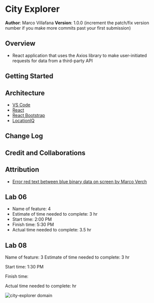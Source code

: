 # City Explorer

**Author**: Marco Villafana
**Version**: 1.0.0 (increment the patch/fix version number if you make more commits past your first submission)

## Overview
<!-- Provide a high level overview of what this application is and why you are building it, beyond the fact that it's an assignment for this class. (i.e. What's your problem domain?) -->
+ React application that uses the Axios library to make user-initiated requests for data from a third-party API

## Getting Started
<!-- What are the steps that a user must take in order to build this app on their own machine and get it running? -->

## Architecture
<!-- Provide a detailed description of the application design. What technologies (languages, libraries, etc) you're using, and any other relevant design information. -->
+ [VS Code](https://code.visualstudio.com/)
+ [React](https://reactjs.org/)
+ [React Bootstrap](https://react-bootstrap.github.io/)
+ [LocationIQ](https://locationiq.com/docs)

## Change Log
<!-- Use this area to document the iterative changes made to your application as each feature is successfully implemented. Use time stamps. Here's an example:

01-01-2001 4:59pm - Application now has a fully-functional express server, with a GET route for the location resource. -->

## Credit and Collaborations
<!-- Give credit (and a link) to other people or resources that helped you build this application. -->

## Attribution

+ [ Error red text between blue binary data on screen by Marco Verch](https://www.flickr.com/photos/30478819@N08/32983982788)

## Lab 06

+ Name of feature: 4
+ Estimate of time needed to complete: 3 hr
+ Start time: 2:00 PM
+ Finish time: 5:30 PM
+ Actual time needed to complete: 3.5 hr

## Lab 08

Name of feature: 3
Estimate of time needed to complete: 3 hr

Start time: 1:30 PM

Finish time: 

Actual time needed to complete:  hr

![city-explorer domain](./images/city-explorer-domain.jpg)